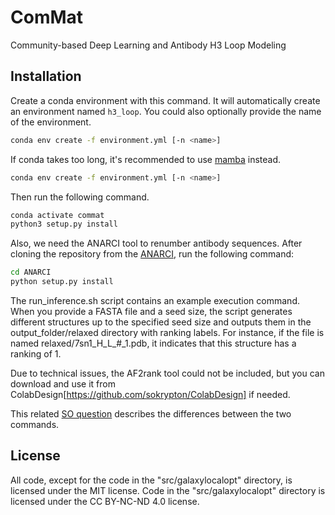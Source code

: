 # ComMat
Community-based Deep Learning and Antibody H3 Loop Modeling

## Installation

Create a conda environment with this command. It will automatically create an
environment named `h3_loop`. You could also optionally provide the name of
the environment.

```bash
conda env create -f environment.yml [-n <name>]
```
If conda takes too long, it's recommended to use [mamba](https://github.com/conda-forge/miniforge) instead.

```bash
conda env create -f environment.yml [-n <name>]
```

Then run the following command.

```bash
conda activate commat
python3 setup.py install
```

Also, we need the ANARCI tool to renumber antibody sequences. After cloning the repository from the [ANARCI](https://github.com/oxpig/ANARCI), run the following command:
```bash
cd ANARCI
python setup.py install
```

The run_inference.sh script contains an example execution command. 
When you provide a FASTA file and a seed size, the script generates different structures up to the specified seed size and outputs them in the output_folder/relaxed directory with ranking labels. For instance, if the file is named relaxed/7sn1_H_L_#_1.pdb, it indicates that this structure has a ranking of 1.

Due to technical issues, the AF2rank tool could not be included, but you can download and use it from ColabDesign[https://github.com/sokrypton/ColabDesign] if needed.

This related
[SO question](https://stackoverflow.com/questions/35064426/when-would-the-e-editable-option-be-useful-with-pip-install)
describes the differences between the two commands.

## License
All code, except for the code in the "src/galaxylocalopt" directory, is licensed under the MIT license. Code in the "src/galaxylocalopt" directory is licensed under the CC BY-NC-ND 4.0 license.
